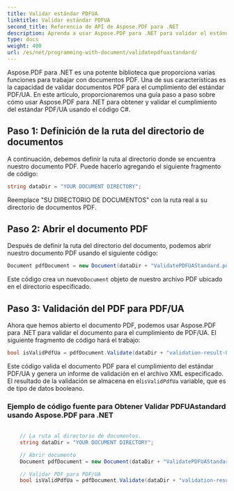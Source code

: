 ```yaml
---
title: Validar estándar PDFUA
linktitle: Validar estándar PDFUA
second_title: Referencia de API de Aspose.PDF para .NET
description: Aprenda a usar Aspose.PDF para .NET para validar el estándar PDF/UA usando el código C#. Guía paso por paso.
type: docs
weight: 400
url: /es/net/programming-with-document/validatepdfuastandard/
---
```

Aspose.PDF para .NET es una potente biblioteca que proporciona varias funciones para trabajar con documentos PDF. Una de sus características es la capacidad de validar documentos PDF para el cumplimiento del estándar PDF/UA. En este artículo, proporcionaremos una guía paso a paso sobre cómo usar Aspose.PDF para .NET para obtener y validar el cumplimiento del estándar PDF/UA usando el código C#.

## Paso 1: Definición de la ruta del directorio de documentos

A continuación, debemos definir la ruta al directorio donde se encuentra nuestro documento PDF. Puede hacerlo agregando el siguiente fragmento de código:

```csharp
string dataDir = "YOUR DOCUMENT DIRECTORY";
```

Reemplace "SU DIRECTORIO DE DOCUMENTOS" con la ruta real a su directorio de documentos PDF.

## Paso 2: Abrir el documento PDF

Después de definir la ruta del directorio del documento, podemos abrir nuestro documento PDF usando el siguiente código:

```csharp
Document pdfDocument = new Document(dataDir + "ValidatePDFUAStandard.pdf");
```

 Este código crea un nuevo`Document` objeto de nuestro archivo PDF ubicado en el directorio especificado.

## Paso 3: Validación del PDF para PDF/UA

Ahora que hemos abierto el documento PDF, podemos usar Aspose.PDF para .NET para validar el documento para el cumplimiento de PDF/UA. El siguiente fragmento de código hará el trabajo:

```csharp
bool isValidPdfUa = pdfDocument.Validate(dataDir + "validation-result-UA.xml", PdfFormat.PDF_UA_1);
```

Este código valida el documento PDF para el cumplimiento del estándar PDF/UA y genera un informe de validación en el archivo XML especificado. El resultado de la validación se almacena en el`isValidPdfUa` variable, que es de tipo de datos booleano.

### Ejemplo de código fuente para Obtener Validar PDFUAstandard usando Aspose.PDF para .NET

```csharp
           
	// La ruta al directorio de documentos.
	string dataDir = "YOUR DOCUMENT DIRECTORY";

	// Abrir documento
	Document pdfDocument = new Document(dataDir + "ValidatePDFUAStandard.pdf");

	// Validar PDF para PDF/UA
	bool isValidPdfUa = pdfDocument.Validate(dataDir + "validation-result-UA.xml", PdfFormat.PDF_UA_1);
		   
```
